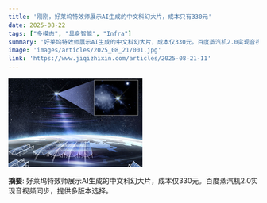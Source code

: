 ```yaml
---
title: '刚刚，好莱坞特效师展示AI生成的中文科幻大片，成本只有330元'
date: 2025-08-22
tags: ["多模态", "具身智能", "Infra"]
summary: '好莱坞特效师展示AI生成的中文科幻大片，成本仅330元。百度蒸汽机2.0实现音视频同步，提供多版本选择。'
image: 'images/articles/2025_08_21/001.jpg'
link: 'https://www.jiqizhixin.com/articles/2025-08-21-11'
---
```

![刚刚，好莱坞特效师展示AI生成的中文科幻大片，成本只有330元](images/articles/2025_08_21/001.jpg)

**摘要**: 好莱坞特效师展示AI生成的中文科幻大片，成本仅330元。百度蒸汽机2.0实现音视频同步，提供多版本选择。
